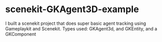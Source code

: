 # scenekit-GKAgent3D-example

I built a scenekit project that does super basic agent tracking using Gameplaykit and Scenekit. Types used: GKAgent3d, and GKEntity, and a GKComponent


